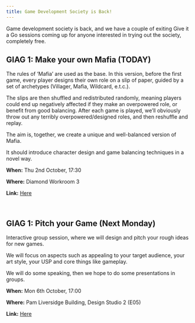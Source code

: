 ```yaml
---
title: Game Development Society is Back!
---
```


Game development society is back, and we have a couple of exiting Give it a Go sessions coming up for anyone interested in trying out the society, completely free. 


## GIAG 1: Make your own Mafia (TODAY)

The rules of ‘Mafia’ are used as the base. In this version, before the first game, every player designs their own role on a slip of paper, guided by a set of archetypes (Villager, Mafia, Wildcard, e.t.c.).

The slips are then shuffled and redistributed randomly, meaning players could end up negatively affected if they make an overpowered role, or benefit from good balancing. After each game is played, we’ll obviously throw out any terribly overpowered/designed roles, and then reshuffle and replay.

The aim is, together, we create a unique and well-balanced version of Mafia.

It should introduce character design and game balancing techniques in a novel way.

**When:** Thu 2nd October, 17:30

**Where:** Diamond Workroom 3

**Link:** [Here](https://shefgamedevsoc.github.io/events/2025-10-02-GIAG25/)

&nbsp;

## GIAG 1: Pitch your Game (Next Monday)

Interactive group session, where we will design and pitch your rough ideas for new games.

We will focus on aspects such as appealing to your target audience, your art style, your USP and core things like gameplay.

We will do some speaking, then we hope to do some presentations in groups.

**When:** Mon 6th October, 17:00

**Where:** Pam Liversidge Building, Design Studio 2 (E05)

**Link:** [Here](https://shefgamedevsoc.github.io/events/2025-10-06-WS01/)